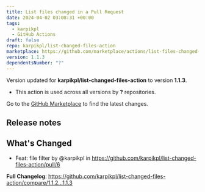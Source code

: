 ```yaml
---
title: List files changed in a Pull Request
date: 2024-04-02 03:08:31 +00:00
tags:
  - karpikpl
  - GitHub Actions
draft: false
repo: karpikpl/list-changed-files-action
marketplace: https://github.com/marketplace/actions/list-files-changed-in-a-pull-request
version: 1.1.3
dependentsNumber: "?"
---
```



Version updated for **karpikpl/list-changed-files-action** to version **1.1.3**.
- This action is used across all versions by **?** repositories.

Go to the [GitHub Marketplace](https://github.com/marketplace/actions/list-files-changed-in-a-pull-request) to find the latest changes.

## Release notes

## What's Changed
* Feat: file filter by @karpikpl in https://github.com/karpikpl/list-changed-files-action/pull/6


**Full Changelog**: https://github.com/karpikpl/list-changed-files-action/compare/1.1.2...1.1.3
